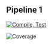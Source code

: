 ## Pipeline 1

[![Compile, Test](https://github.com/tcfatt/mini/actions/workflows/pipeline1.yml/badge.svg)](https://github.com/tcfatt/mini/actions/workflows/pipeline1.yml/)

![Coverage](https://minispace.sgp1.digitaloceanspaces.com/coverage/pipeline1/mini/jacoco.svg)

